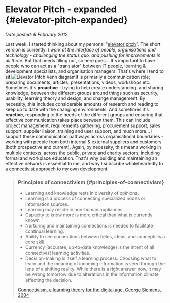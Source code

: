 # Elevator Pitch - expanded {#elevator-pitch-expanded}

_Date posted: 6 February 2012_

Last week, I started thinking about my personal "[elevator pitch](http://www.learningconversations.co.uk/main/index.php/2012/01/28/my-elevator-pitch?blog=5)". The short version is currently: _I work at the interface of people, organisations and technology - challenging the status quo, and pushing for improvements in all three._ But that needs filling out, so here goes... It's important to have people who can act as a "translator" between IT people, learning & development specialists, and organisation managers. That's where I tend to sit.![Elevator Pitch Venn diagram](./assets/elevator_pitch.png)It is primarily a communication role; preparing documents, articles, presentations, videos, workshops etc. Sometimes it's **proactive** - trying to help create understanding, and sharing knowledge, between the different groups around things such as security, usability, learning theory and design, and change management. By necessity, this includes considerable amounts of research and reading to keep up to date with the changing environments. And sometimes it's **reactive**, responding to the needs of the different groups and ensuring that effective communication takes place between them. This can include project management, requirements gathering, procurement support, sales support, supplier liaison, training and user support, and much more... I support these communication pathways across organisational boundaries - working with people from both internal & external suppliers and customers (both prospective and current). Again, by necessity, this means working in multiple contexts, across the public, private and charity sectors, including formal and workplace education. That's why building and maintaining an effective network is essential to me, and why I subscribe wholeheartedly to a [connectivist](http://www.elearnspace.org/Articles/connectivism.htm) approach to my own development.

> ### Principles of connectivism {#principles-of-connectivism}
> 
> *   Learning and knowledge rests in diversity of opinions.
> *   Learning is a process of connecting specialized nodes or information sources.
> *   Learning may reside in non-human appliances.
> *   Capacity to know more is more critical than what is currently known
> *   Nurturing and maintaining connections is needed to facilitate continual learning.
> *   Ability to see connections between fields, ideas, and concepts is a core skill.
> *   Currency (accurate, up-to-date knowledge) is the intent of all connectivist learning activities.
> *   Decision-making is itself a learning process. Choosing what to learn and the meaning of incoming information is seen through the lens of a shifting reality. While there is a right answer now, it may be wrong tomorrow due to alterations in the information climate affecting the decision.
> 
> [Connectivism, a learning theory for the digital age, George Siemens, 2004](http://www.elearnspace.org/Articles/connectivism.htm)